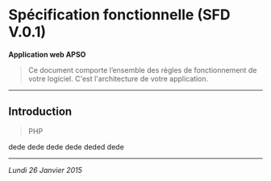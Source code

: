 # Spécification fonctionnelle (SFD V.0.1)
**Application web APSO**> Ce document comporte l’ensemble des règles de fonctionnement de votre logiciel. C'est l'architecture de votre application.***

## Introduction



> PHP

dede
dede
dede
dede
deded
dede***

*Lundi 26 Janvier 2015*